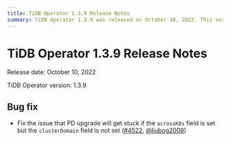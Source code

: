 ```yaml
---
title: TiDB Operator 1.3.9 Release Notes
summary: TiDB Operator 1.3.9 was released on October 10, 2022. This version includes a bug fix for the issue that PD upgrade would get stuck if the `acrossK8s` field is set but the `clusterDomain` field is not set.
---
```


# TiDB Operator 1.3.9 Release Notes

Release date: October 10, 2022

TiDB Operator version: 1.3.9

## Bug fix

- Fix the issue that PD upgrade will get stuck if the `acrossK8s` field is set but the `clusterDomain` field is not set ([#4522](https://github.com/pingcap/tidb-operator/pull/4721), [@liubog2008](https://github.com/liubog2008))
